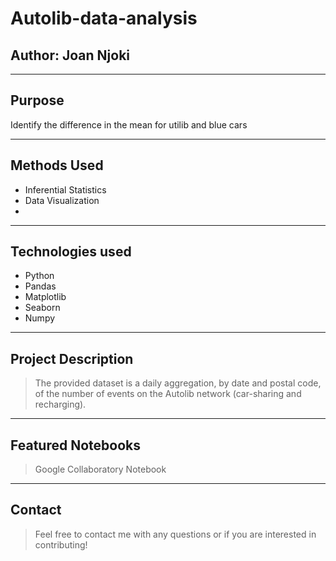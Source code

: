 # Autolib-data-analysis



Author: **Joan Njoki**
---
---
## Purpose
 Identify the difference in the mean for utilib and blue cars

---
## Methods Used
 * Inferential Statistics
* Data Visualization
* 
---
## Technologies used
* Python
 * Pandas
* Matplotlib
* Seaborn
* Numpy
---
## Project Description
>The provided dataset is a daily aggregation, by date and postal code, of the number of events on the Autolib network (car-sharing and recharging).
---
## Featured Notebooks
>Google Collaboratory Notebook
---
## Contact
>Feel free to contact me  with any questions or if you are interested in contributing!
